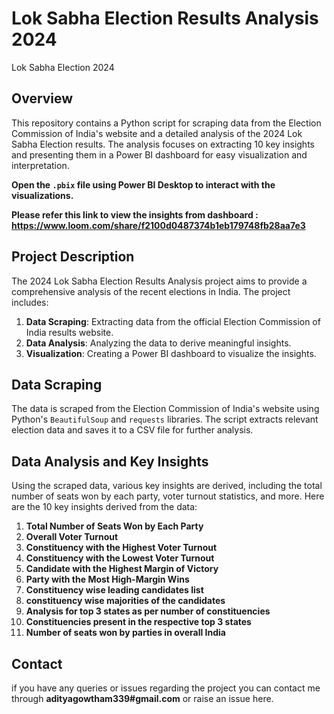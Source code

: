 # Lok Sabha Election Results Analysis 2024
Lok Sabha Election 2024

## Overview

This repository contains a Python script for scraping data from the Election Commission of India's website and a detailed analysis of the 2024 Lok Sabha Election results. The analysis focuses on extracting 10 key insights and presenting them in a Power BI dashboard for easy visualization and interpretation.

**Open the `.pbix` file using Power BI Desktop to interact with the visualizations.**

**Please refer this link to view the insights from dashboard : https://www.loom.com/share/f2100d0487374b1eb179748fb28aa7e3**

## Project Description

The 2024 Lok Sabha Election Results Analysis project aims to provide a comprehensive analysis of the recent elections in India. The project includes:

1. **Data Scraping**: Extracting data from the official Election Commission of India results website.
2. **Data Analysis**: Analyzing the data to derive meaningful insights.
3. **Visualization**: Creating a Power BI dashboard to visualize the insights.

## Data Scraping

The data is scraped from the Election Commission of India's website using Python's `BeautifulSoup` and `requests` libraries. The script extracts relevant election data and saves it to a CSV file for further analysis.

## Data Analysis and Key Insights

Using the scraped data, various key insights are derived, including the total number of seats won by each party, voter turnout statistics, and more. Here are the 10 key insights derived from the data:

1. **Total Number of Seats Won by Each Party**
2. **Overall Voter Turnout**
3. **Constituency with the Highest Voter Turnout**
4. **Constituency with the Lowest Voter Turnout**
5. **Candidate with the Highest Margin of Victory**
6. **Party with the Most High-Margin Wins**
7. **Constituency wise leading candidates list**
8. **constituency wise majorities of the candidates**
9. **Analysis for top 3 states as per number of constituencies**
10. **Constituencies present in the respective top 3 states**
11. **Number of seats won by parties in overall India**

## Contact
if you have any queries or issues regarding the project you can contact me through **adityagowtham339#gmail.com** or raise an issue here.


